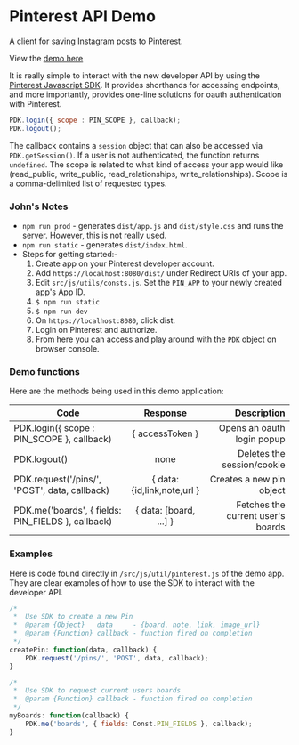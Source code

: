 
# Pinterest API Demo

A client for saving Instagram posts to Pinterest.

View the [demo here](https://pinterest.github.io/pinterest-api-demo/)

It is really simple to interact with the new developer API by using the [Pinterest Javascript SDK](https://assets.pinterest.com/sdk/sdk.js). It provides shorthands for accessing endpoints, and more importantly, provides one-line solutions for oauth authentication with Pinterest.

```javascript
PDK.login({ scope : PIN_SCOPE }, callback);
PDK.logout();
```

The callback contains a `session` object that can also be accessed via `PDK.getSession()`. If a user is not authenticated, the function returns `undefined`. The scope is related to what kind of access your app would like (read_public, write_public, read_relationships, write_relationships). Scope is a comma-delimited list of requested types.

### John's Notes
* `npm run prod` - generates `dist/app.js` and `dist/style.css` and runs the server. However, this is not really used.
* `npm run static` - generates `dist/index.html`.
* Steps for getting started:-
  1. Create app on your Pinterest developer account.
  2. Add `https://localhost:8080/dist/` under Redirect URIs of your app.
  3. Edit `src/js/utils/consts.js`. Set the `PIN_APP` to your newly created app's App ID.
  4. `$ npm run static`
  5. `$ npm run dev`
  6. On `https://localhost:8080`, click dist.
  7. Login on Pinterest and authorize.
  8. From here you can access and play around with the `PDK` object on browser console.

### Demo functions
Here are the methods being used in this demo application:

| Code          | Response      | Description  |
| ------------- |:-------------:| ------------:|
| PDK.login({ scope : PIN_SCOPE }, callback)         | { accessToken }            | Opens an oauth login popup |
| PDK.logout()                                       | none                       | Deletes the session/cookie |
| PDK.request('/pins/', 'POST', data, callback)      | { data: {id,link,note,url }| Creates a new pin object   |
| PDK.me('boards', { fields: PIN_FIELDS }, callback) | { data: [board, ...] }     | Fetches the current user's boards |

### Examples
Here is code found directly in `/src/js/util/pinterest.js` of the demo app. They are clear examples of how to use the SDK to interact with the developer API.

```javascript
/*
 *  Use SDK to create a new Pin
 *  @param {Object}   data     - {board, note, link, image_url}
 *  @param {Function} callback - function fired on completion
 */
createPin: function(data, callback) {
    PDK.request('/pins/', 'POST', data, callback);
}
```

```javascript
/*
 *  Use SDK to request current users boards
 *  @param {Function} callback - function fired on completion
 */
myBoards: function(callback) {
    PDK.me('boards', { fields: Const.PIN_FIELDS }, callback);
}
```
